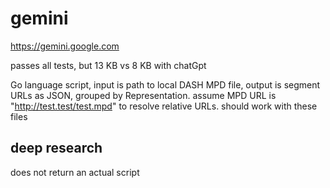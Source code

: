 # gemini

https://gemini.google.com

passes all tests, but 13 KB vs 8 KB with chatGpt

Go language script, input is path to local DASH MPD file, output is segment
URLs as JSON, grouped by Representation. assume MPD URL is
"http://test.test/test.mpd" to resolve relative URLs. should work with these
files

## deep research

does not return an actual script

